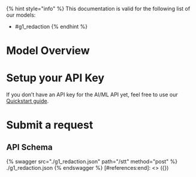 [#references:start]: <> ({ "template": "openapi" })
{% hint style="info" %}
This documentation is valid for the following list of our models:
* #g1_redaction
{% endhint %}

# Model Overview


# Setup your API Key
If you don’t have an API key for the AI/ML API yet, feel free to use our [Quickstart guide](https://docs.aimlapi.com/quickstart/setting-up).

# Submit a request
## API Schema
{% swagger src="./g1_redaction.json" path="/stt" method="post" %}
./g1_redaction.json
{% endswagger %}
[#references:end]: <> ({})
